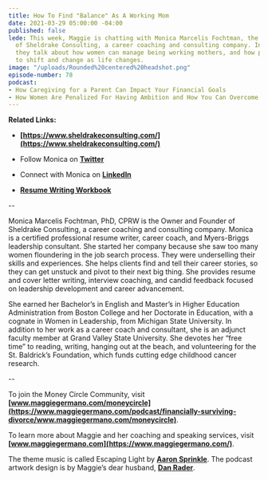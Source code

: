 ```yaml
---
title: How To Find "Balance" As A Working Mom
date: 2021-03-29 05:00:00 -04:00
published: false
lede: This week, Maggie is chatting with Monica Marcelis Fochtman, the Owner and Founder
  of Sheldrake Consulting, a career coaching and consulting company. In this episode,
  they talk about how women can manage being working mothers, and how priorities need
  to shift and change as life changes.
image: "/uploads/Rounded%20centered%20headshot.png"
episode-number: 78
podcast:
- How Caregiving for a Parent Can Impact Your Financial Goals
- How Women Are Penalized For Having Ambition and How You Can Overcome It
---
```


**Related Links:**

* **[https://www.sheldrakeconsulting.com/](https://www.sheldrakeconsulting.com/)**

* Follow Monica on **[Twitter](https://twitter.com/monicamfochtman)**

* Connect with Monica on **[LinkedIn](https://www.linkedin.com/in/monicamfochtmanphd/)**

* **[Resume Writing Workbook](https://www.sheldrakeconsulting.com/productsdownloads/)**

--

Monica Marcelis Fochtman, PhD, CPRW is the Owner and Founder of Sheldrake Consulting, a career coaching and consulting company. Monica is a certified professional resume writer, career coach, and Myers-Briggs leadership consultant. She started her company because she saw too many women floundering in the job search process. They were underselling their skills and experiences. She helps clients find and tell their career stories, so they can get unstuck and pivot to their next big thing. She provides resume and cover letter writing, interview coaching, and candid feedback focused on leadership development and career advancement.

She earned her Bachelor’s in English and Master’s in Higher Education Administration from Boston College and her Doctorate in Education, with a cognate in Women in Leadership, from Michigan State University. In addition to her work as a career coach and consultant, she is an adjunct faculty member at Grand Valley State University. She devotes her “free time” to reading, writing, hanging out at the beach, and volunteering for the St. Baldrick’s Foundation, which funds cutting edge childhood cancer research.

--

To join the Money Circle Community, visit **[www.maggiegermano.com/moneycircle](https://www.maggiegermano.com/podcast/financially-surviving-divorce/www.maggiegermano.com/moneycircle)**.

To learn more about Maggie and her coaching and speaking services, visit **[www.maggiegermano.com](https://www.maggiegermano.com/)**.

The theme music is called Escaping Light by **[Aaron Sprinkle](http://aaronsprinklemusic.com/)**. The podcast artwork design is by Maggie’s dear husband, **[Dan Rader](https://danrdesign.com/)**.